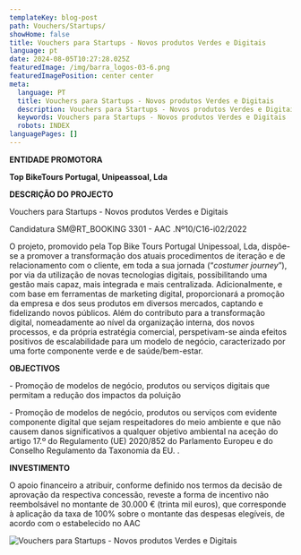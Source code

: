 ```yaml
---
templateKey: blog-post
path: Vouchers/Startups/
showHome: false
title: Vouchers para Startups - Novos produtos Verdes e Digitais
language: pt
date: 2024-08-05T10:27:28.025Z
featuredImage: /img/barra_logos-03-6.png
featuredImagePosition: center center
meta:
  language: PT
  title: Vouchers para Startups - Novos produtos Verdes e Digitais
  description: Vouchers para Startups - Novos produtos Verdes e Digitais
  keywords: Vouchers para Startups - Novos produtos Verdes e Digitais
  robots: INDEX
languagePages: []
---
```

**ENTIDADE PROMOTORA**

**Top BikeTours Portugal, Unipeassoal, Lda**

**DESCRIÇÃO DO PROJECTO**

Vouchers para Startups - Novos produtos Verdes e Digitais

Candidatura SM@RT_BOOKING 3301 - AAC .Nº10/C16-i02/2022

O projeto, promovido pela Top Bike Tours Portugal Unipessoal, Lda, dispõe-se a promover a transformação dos atuais procedimentos de iteração e de relacionamento com o cliente, em toda a sua jornada (“*costumer journey*”), por via da utilização de novas tecnologias digitais, possibilitando uma gestão mais capaz, mais integrada e mais centralizada. Adicionalmente, e com base em ferramentas de marketing digital, proporcionará a promoção da empresa e dos seus produtos em diversos mercados, captando e fidelizando novos públicos. Além do contributo para a transformação digital, nomeadamente ao nível da organização interna, dos novos processos, e da própria estratégia comercial, perspetivam-se ainda efeitos positivos de escalabilidade para um modelo de negócio, caracterizado por uma forte componente verde e de saúde/bem-estar.

**OBJECTIVOS**

\- Promoção de modelos de negócio, produtos ou serviços digitais que permitam a redução dos impactos da poluição

\- Promoção de modelos de negócio, produtos ou serviços com evidente componente digital que sejam respeitadores do meio ambiente e que não causem danos significativos a qualquer objetivo ambiental na aceção do artigo 17.º do Regulamento (UE) 2020/852 do Parlamento Europeu e do Conselho Regulamento da Taxonomia da EU. .

**INVESTIMENTO**

O apoio financeiro a atribuir, conforme definido nos termos da decisão de aprovação da respectiva concessão, reveste a forma de incentivo não reembolsável no montante de 30.000 € (trinta mil euros), que corresponde à aplicação da taxa de 100% sobre o montante das despesas elegíveis, de acordo com o estabelecido no AAC

![Vouchers para Startups - Novos produtos Verdes e Digitais](/img/barra_logos-03-6.png "Vouchers para Startups - Novos produtos Verdes e Digitais")